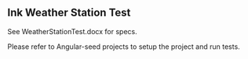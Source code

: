 Ink Weather Station Test
-----------

See WeatherStationTest.docx for specs.

Please refer to Angular-seed projects to setup the project and run tests.